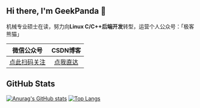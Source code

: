 ## Hi there, I'm GeekPanda 👋

机械专业硕士在读，努力向**Linux C/C++后端开发**转型，运营个人公众号：「极客熊猫」

|                          微信公众号                          |                   CSDN博客                    |
| :----------------------------------------------------------: | :-------------------------------------------: |
| [点此扫码关注](https://github.com/mrxuxg/mrxuxg/blob/master/Wechat_SubscriptionAccount_QRCode.png?raw=true) | [点我直达](https://blog.csdn.net/qq_29186859) |

## GitHub Stats

[![Anurag's GitHub stats](https://github-readme-stats.vercel.app/api?username=mrxuxg&theme=monokai&hide=prs,issues,contribs&show_icons=true)](https://github.com/anuraghazra/github-readme-stats) [![Top Langs](https://github-readme-stats.vercel.app/api/top-langs/?username=mrxuxg&hide=QMake&theme=monokai&layout=compact)](https://github.com/anuraghazra/github-readme-stats)
